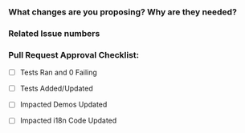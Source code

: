 ### What changes are you proposing?  Why are they needed?
<!-- Provide use cases, code references, [jsfiddle](https://jsfiddle.net/), [codepen](https://codepen.io), etc.    -->

### Related Issue numbers 
<!-- use [Github "keywords"](https://help.github.com/articles/closing-issues-using-keywords/): Fixes #nnn, Closes #nnn, etc.    -->


### Pull Request Approval Checklist:
  - [ ] Tests Ran and 0 Failing
  - [ ] Tests Added/Updated
  - [ ] Impacted Demos Updated
  - [ ] Impacted i18n Code Updated

